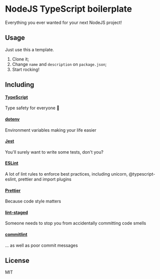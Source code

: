 # NodeJS TypeScript boilerplate

Everything you ever wanted for your next NodeJS project!

## Usage

Just use this a template.

1. Clone it;
2. Change `name` and `description` on `package.json`;
3. Start rocking!

## Including

#### [TypeScript](https://www.typescriptlang.org/)

Type safety for everyone 🙌

#### [dotenv](https://github.com/motdotla/dotenv)

Environment variables making your life easier

#### [Jest](https://jestjs.io/)

You'll surely want to write some tests, don't you?

#### [ESLint](https://eslint.org/)

A lot of lint rules to enforce best practices, including unicorn, @typescript-eslint, prettier and import plugins

#### [Prettier](https://prettier.io/)

Because code style matters

#### [lint-staged](https://github.com/okonet/lint-staged)

Someone needs to stop you from accidentally committing code smells

#### [commitlint](https://github.com/conventional-changelog/commitlint)

... as well as poor commit messages

## License

MIT
